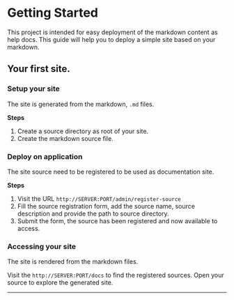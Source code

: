 # Getting Started

This project is intended for easy deployment of the markdown content as help docs. This guide will help you to deploy a simple site based on your markdown.

## Your first site.

### Setup your site

The site is generated from the markdown, `.md` files.

**Steps**

1. Create a source directory as root of your site.
2. Create the markdown source file.

### Deploy on application

The site source need to be registered to be used as documentation site.

**Steps**

1. Visit the URL `http://SERVER:PORT/admin/register-source`
2. Fill the source registration form, add the source name, source description and provide the path to source directory.
3. Submit the form, the source has been registered and now available to access.


### Accessing your site

The site is rendered from the markdown files.

Visit the `http://SERVER:PORT/docs` to find the registered sources. Open your source to explore the generated site.

****